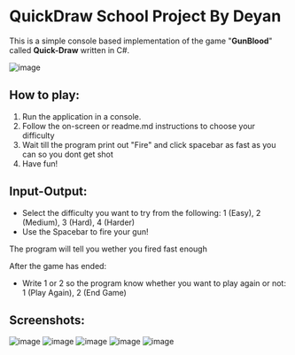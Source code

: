 # QuickDraw School Project By Deyan
This is a simple console based implementation of the game "**GunBlood**" called **Quick-Draw** written in C#.

![image](https://github.com/ProstoDeo/QuickDraw-Project-By-Deyan/assets/96566576/d779bb11-6c20-41e1-a382-b7f6f7353de0)
## How to play:
1. Run the application in a console.
2. Follow the on-screen or readme.md instructions to choose your difficulty
3. Wait till the program print out "Fire" and click spacebar as fast as you can so you dont get shot
4. Have fun!
## Input-Output:
* Select the difficulty you want to try from the following: 1 (Easy), 2 (Medium), 3 (Hard), 4 (Harder)
* Use the Spacebar to fire your gun!

The program will tell you wether you fired fast enough

After the game has ended:
* Write 1 or 2 so the program know whether you want to play again or not: 1 (Play Again), 2 (End Game)
## Screenshots:
![image](https://github.com/ProstoDeo/QuickDraw-Project-By-Deyan/assets/96566576/026902fd-97e2-4b14-b919-36978cd9d30f)
![image](https://github.com/ProstoDeo/QuickDraw-Project-By-Deyan/assets/96566576/55666d5a-8966-43e6-a238-b85ddb01fc26)
![image](https://github.com/ProstoDeo/QuickDraw-Project-By-Deyan/assets/96566576/6adab674-2031-4c8a-9d06-7227abd7e950)
![image](https://github.com/ProstoDeo/QuickDraw-Project-By-Deyan/assets/96566576/9f1de533-f083-4c29-950d-874ffb5d1870)
![image](https://github.com/ProstoDeo/QuickDraw-Project-By-Deyan/assets/96566576/35713cd1-aa74-4e61-a5fd-fde6f7381163)
